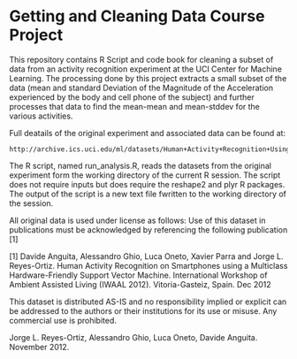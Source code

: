 Getting and Cleaning Data Course Project
========================================

This repository contains R Script and code book for cleaning a
subset of data from an activity recognition experiment at the UCI
Center for Machine Learning. The processing done by this project
extracts a small subset of the data (mean and standard Deviation
of the Magnitude of the Acceleration experienced by the body and
cell phone of the subject) and further processes that data to find
the mean-mean and mean-stddev for the various activities.

Full deatails of the original experiment and associated data
can be found at:

	http://archive.ics.uci.edu/ml/datasets/Human+Activity+Recognition+Using+Smartphones

The R script, named run_analysis.R, reads the datasets from the original
experiment form the working directory of the current R session.
The script does not require inputs but does require the reshape2
and plyr R packages. The output of the script is a new text file
fwritten to the working directory of the session.

All original data is used under license as follows:
Use of this dataset in publications must be acknowledged by
referencing the following publication [1] 

[1] Davide Anguita, Alessandro Ghio, Luca Oneto, Xavier Parra and 
Jorge L. Reyes-Ortiz. Human Activity Recognition on Smartphones using
a Multiclass Hardware-Friendly Support Vector Machine. International
Workshop of Ambient Assisted Living (IWAAL 2012).
Vitoria-Gasteiz, Spain. Dec 2012

This dataset is distributed AS-IS and no responsibility implied or
explicit can be addressed to the authors or their institutions for
its use or misuse. Any commercial use is prohibited.

Jorge L. Reyes-Ortiz, Alessandro Ghio, Luca Oneto, Davide Anguita. November 2012.

